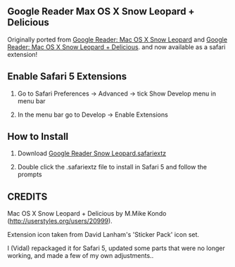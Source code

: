 Google Reader Max OS X Snow Leopard + Delicious
-----------------------------------------------

Originally ported from [Google Reader: Mac OS X Snow Leopard](http://userstyles.org/styles/16900) and [Google Reader: Mac OS X Snow Leopard + Delicious](http://userstyles.org/styles/19191). and now available as a safari extension!


Enable Safari 5 Extensions
--------------------------

1. Go to Safari Preferences → Advanced → tick Show Develop menu in menu bar

2. In the menu bar go to Develop → Enable Extensions


How to Install
--------------

1. Download [Google Reader Snow Leopard.safariextz](http://github.com/downloads/vidalvanbergen/Google-Reader-Mac-OS-X-Snow-Leopard/Google%20Reader%20Snow%20Leopard.safariextz)

2. Double click the .safariextz file to install in Safari 5 and follow the prompts



CREDITS
-------

Mac OS X Snow Leopard + Delicious by M.Mike Kondo (http://userstyles.org/users/20999).

Extension icon taken from David Lanham's 'Sticker Pack' icon set.

I (Vidal) repackaged it for Safari 5, updated some parts that were no longer working, and made a few of my own adjustments..